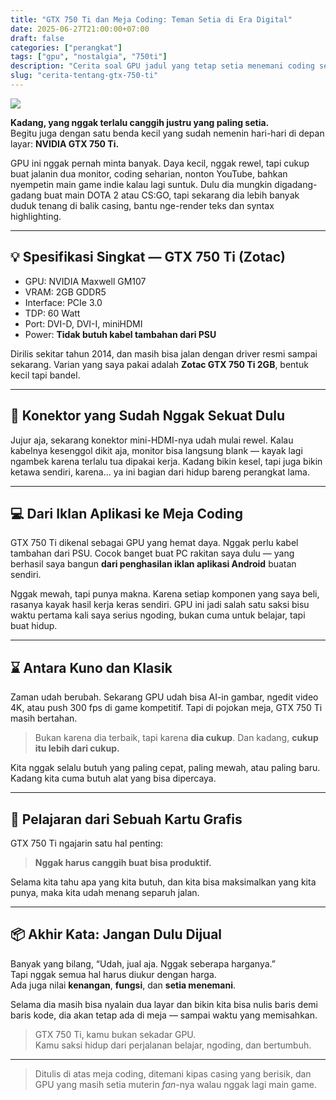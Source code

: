 ```yaml
---
title: "GTX 750 Ti dan Meja Coding: Teman Setia di Era Digital"
date: 2025-06-27T21:00:00+07:00
draft: false
categories: ["perangkat"]
tags: ["gpu", "nostalgia", "750ti"]
description: "Cerita soal GPU jadul yang tetap setia menemani coding sehari-hari. Nggak harus canggih buat jadi produktif."
slug: "cerita-tentang-gtx-750-ti"
---
```

![](/uploads/Graphics-Card-GTX-750-Ti-Close-Up.png)

**Kadang, yang nggak terlalu canggih justru yang paling setia.**  
Begitu juga dengan satu benda kecil yang sudah nemenin hari-hari di depan layar: **NVIDIA GTX 750 Ti.**

GPU ini nggak pernah minta banyak. Daya kecil, nggak rewel, tapi cukup buat jalanin dua monitor, coding seharian, nonton YouTube, bahkan nyempetin main game indie kalau lagi suntuk. Dulu dia mungkin digadang-gadang buat main DOTA 2 atau CS:GO, tapi sekarang dia lebih banyak duduk tenang di balik casing, bantu nge-render teks dan syntax highlighting.

---

## 💡 Spesifikasi Singkat — GTX 750 Ti (Zotac)

- GPU: NVIDIA Maxwell GM107  
- VRAM: 2GB GDDR5  
- Interface: PCIe 3.0  
- TDP: 60 Watt  
- Port: DVI-D, DVI-I, miniHDMI  
- Power: **Tidak butuh kabel tambahan dari PSU**

Dirilis sekitar tahun 2014, dan masih bisa jalan dengan driver resmi sampai sekarang. Varian yang saya pakai adalah **Zotac GTX 750 Ti 2GB**, bentuk kecil tapi bandel.

---

## 🧷 Konektor yang Sudah Nggak Sekuat Dulu

Jujur aja, sekarang konektor mini-HDMI-nya udah mulai rewel.
Kalau kabelnya kesenggol dikit aja, monitor bisa langsung blank — kayak lagi ngambek karena terlalu tua dipakai kerja. Kadang bikin kesel, tapi juga bikin ketawa sendiri, karena... ya ini bagian dari hidup bareng perangkat lama.

---

## 💻 Dari Iklan Aplikasi ke Meja Coding

GTX 750 Ti dikenal sebagai GPU yang hemat daya. Nggak perlu kabel tambahan dari PSU. Cocok banget buat PC rakitan saya dulu — yang berhasil saya bangun **dari penghasilan iklan aplikasi Android** buatan sendiri.

Nggak mewah, tapi punya makna. Karena setiap komponen yang saya beli, rasanya kayak hasil kerja keras sendiri. GPU ini jadi salah satu saksi bisu waktu pertama kali saya serius ngoding, bukan cuma untuk belajar, tapi buat hidup.

---

## ⌛ Antara Kuno dan Klasik

Zaman udah berubah. Sekarang GPU udah bisa AI-in gambar, ngedit video 4K, atau push 300 fps di game kompetitif. Tapi di pojokan meja, GTX 750 Ti masih bertahan.

> Bukan karena dia terbaik, tapi karena **dia cukup**. Dan kadang, **cukup itu lebih dari cukup.**

Kita nggak selalu butuh yang paling cepat, paling mewah, atau paling baru. Kadang kita cuma butuh alat yang bisa dipercaya.

---

## 🧠 Pelajaran dari Sebuah Kartu Grafis

GTX 750 Ti ngajarin satu hal penting:

> **Nggak harus canggih buat bisa produktif.**

Selama kita tahu apa yang kita butuh, dan kita bisa maksimalkan yang kita punya, maka kita udah menang separuh jalan.

---

## 📦 Akhir Kata: Jangan Dulu Dijual

Banyak yang bilang, “Udah, jual aja. Nggak seberapa harganya.”  
Tapi nggak semua hal harus diukur dengan harga.  
Ada juga nilai **kenangan**, **fungsi**, dan **setia menemani**.

Selama dia masih bisa nyalain dua layar dan bikin kita bisa nulis baris demi baris kode, dia akan tetap ada di meja — sampai waktu yang memisahkan.

> GTX 750 Ti, kamu bukan sekadar GPU.  
> Kamu saksi hidup dari perjalanan belajar, ngoding, dan bertumbuh.

---

> Ditulis di atas meja coding, ditemani kipas casing yang berisik, dan GPU yang masih setia muterin _fan_-nya walau nggak lagi main game.
